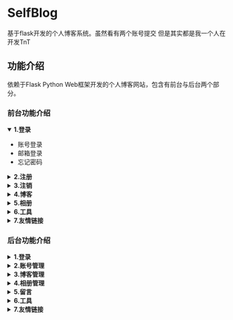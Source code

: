 # SelfBlog

基于flask开发的个人博客系统。虽然看有两个账号提交 但是其实都是我一个人在开发TnT

## 功能介绍

依赖于Flask Python Web框架开发的个人博客网站，包含有前台与后台两个部分。

### 前台功能介绍
<details open>
  <summary><b>1.登录</b></summary>
<div align="left">
    <ul>
    <li>账号登录</li>
    <li>邮箱登录</li>
    <li>忘记密码</li>
    </ul>
</div>
</details>
<details>
  <summary><b>2.注册</b></summary>
<div align="left">
    <ul>
    <li>账号注册</li>
    <li>邮箱注册</li>
    </ul>
</div>
</details>
<details>
  <summary><b>3.注销</b></summary>
<div align="left">
    <ul>
    <li>注销账号</li>
    <li>退出登录</li>
    </ul>
</div>
</details>
<details>
  <summary><b>4.博客</b></summary>
<div align="left">
    <ul>
    <li>查看</li>
    <li>评论</li>
    <li>分享</li>
    </ul>
</div>
</details>
<details>
  <summary><b>5.相册</b></summary>
<div align="left">
    <ul>
    <li>查看</li>
    <li>评论</li>
    <li>分享</li>
    <li>留言</li>
    <li>新增</li>
    </ul>
</div>
</details>
<details>
  <summary><b>6.工具</b></summary>
<div align="left">
    <ul>
    <li>访问</li>
    </ul>
</div>
</details>
<details>
  <summary><b>7.友情链接</b></summary>
<div align="left">
    <ul>
    <li>查看</li>
    </ul>
</div>
</details>

### 后台功能介绍
<details>
  <summary><b>1.登录</b></summary>
<div align="left">
    <ul>
    <li>登录</li>
    <li>账号登录</li>
    <li>邮箱登录</li>
    <li>忘记密码</li>
    </ul>
</div>
</details>
<details>
  <summary><b>2.账号管理</b></summary>
<div align="left">
    <ul>
    <li>拉黑账号</li>
    </ul>
</div>
</details>
<details>
  <summary><b>3.博客管理</b></summary>
<div align="left">
    <ul>
    <li>新增</li>
    <li>隐藏</li>
    <li>编辑</li>
    <li>删除</li>
    </ul>
</div>
</details>
<details>
  <summary><b>4.相册管理</b></summary>
<div align="left">
    <ul>
    <li>新增</li>
    <li>隐藏</li>
    <li>编辑</li>
    <li>删除</li>
    </ul>
</div>
</details>
<details>
  <summary><b>5.留言</b></summary>
<div align="left">
    <ul>
    <li>回复</li>
    <li>隐藏</li>
    <li>删除</li>
    </ul>
</div>
</details>
<details>
  <summary><b>6.工具</b></summary>
<div align="left">
    <ul>
    <li>锁定</li>
    </ul>
</div>
</details>
<details>
  <summary><b>7.友情链接</b></summary>
<div align="left">
    <ul>
    <li>新增</li>
    <li>隐藏</li>
    <li>删除</li>
    <li>编辑</li>
    </ul>
</div>
</details>


	
	
	
